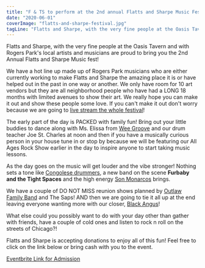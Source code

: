 ```yaml
---
title: "F & TS to perform at the 2nd annual Flatts and Sharpe Music Festival in Chicago"
date: "2020-06-01"
coverImage: "flatts-and-sharpe-festival.jpg"
tagLine: "Flatts and Sharpe, with the very fine people at the Oasis Tavern and with Rogers Park's local artists and musicians are proud to bring you the 2nd Annual Flatts and Sharpe Music fest"
---
```


Flatts and Sharpe, with the very fine people at the Oasis Tavern and with Rogers Park's local artists and musicians are proud to bring you the 2nd Annual Flatts and Sharpe Music fest!

We have a hot line up made up of Rogers Park musicians who are either currently working to make Flatts and Sharpe the amazing place it is or have helped out in the past in one way or another. We only have room for 10 art vendors but they are all neighborhood people who have had a LONG 18 months with limited avenues to show their art. We really hope you can make it out and show these people some love. If you can't make it out don't worry because we are going to [live stream the whole festival](https://youtu.be/Tpl9QO9i6Go)!

The early part of the day is PACKED with family fun! Bring out your little buddies to dance along with Ms. Elissa from [Wee Groove](http://weegroove.com/) and our drum teacher Joe St. Charles at noon and then if you have a musically curious person in your house tune in or stop by because we will be featuring our All Ages Rock Show earlier in the day to inspire anyone to start taking music lessons.

As the day goes on the music will get louder and the vibe stronger! Nothing sets a tone like [Congolese drummers](https://www.facebook.com/Beto-Bantu-1036473076408921), a new band on the scene **Furbaby and the Tight Spaces** and the high energy [Son Monarcos](https://soundcloud.com/son-monarcas) brings.

We have a couple of DO NOT MISS reunion shows planned by [Outlaw Family Band](https://www.allmusic.com/album/outlaw-family-band-mw0000344623) and The Saps! AND then we are going to tie it all up at the end leaving everyone wanting more with our closer, [Black Angus](https://youtu.be/4QE83wGgHDQ)!

What else could you possibly want to do with your day other than gather with friends, have a couple of cold ones and listen to rock n roll on the streets of Chicago?!

Flatts and Sharpe is accepting donations to enjoy all of this fun! Feel free to click on the link below or bring cash with you to the event.

[Eventbrite Link for Admission](https://www.eventbrite.com/e/flatts-and-sharpe-2nd-annual-music-festival-tickets-156771045417)
